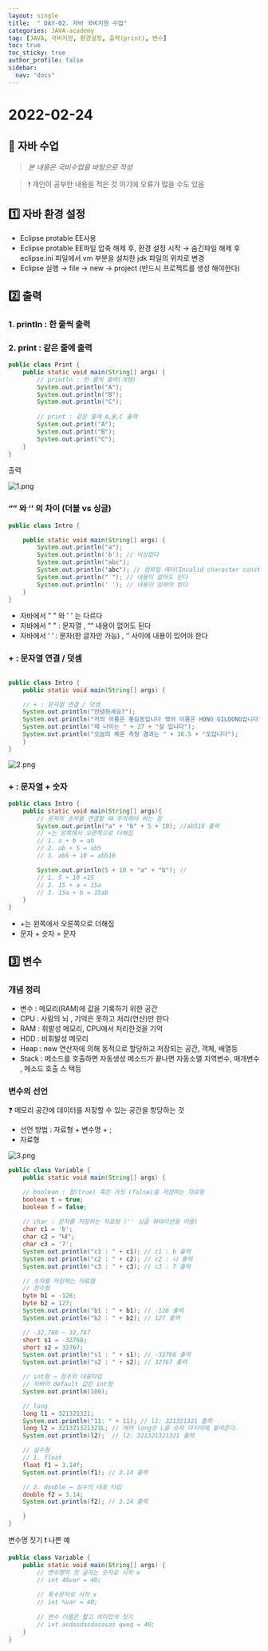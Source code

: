 ```yaml
---
layout: single
title:  " DAY-02. 자바 국비지원 수업"
categories: JAVA-academy
tag: [JAVA, 국비지원, 환경설정, 출력(print), 변수]
toc: true
toc_sticky: true
author_profile: false
sidebar:
  nav: "docs"
---
```

# 2022-02-24


## 📌 자바 수업 
<!--Quote-->
> *본 내용은 국비수업을 바탕으로 작성*

> ❗ 개인이 공부한 내용을 적은 것 이기에 오류가 많을 수도 있음 


## **1️⃣** 자바 환경 설정

- Eclipse protable EE사용
- Eclipse protable EE파일 압축 해제 후, 환경 설정 시작 → 숨긴파일 해제 후 eclipse.ini 파일에서 vm 부분을 설치한 jdk 파일의 위치로 변경
- Eclipse 실행 → file → new → project (반드시 프로젝트를 생성 해야한다)

## **2️⃣ 출력**

### 1. println : 한 줄씩 출력

### 2. print : 같은 줄에 출력

```java
public class Print {
	public static void main(String[] args) {
		// println : 한 줄씩 출력(개행)
		System.out.println("A");
		System.out.println("B");
		System.out.println("C");
		
		// print : 같은 줄에 A,B,C 출력 
		System.out.print("A");
		System.out.print("B");
		System.out.print("C");
	}
}
```

출력
    
![1.png](/assets/images/posts/2022-02-24/1.png)
    

### “” 와 ‘’ 의 차이 (더블 vs 싱글)

```java
public class Intro {

	public static void main(String[] args) {
		System.out.println("a"); 
		System.out.println('b'); // 이상없다 
		System.out.println("abc");
		System.out.println('abc'); // 컴파일 에러(Invalid character constant)
		System.out.println(" "); // 내용이 없어도 된다
		System.out.println(' '); // 내용이 있어야 한다
	}
}
```

- 자바에서 " " 와 ' ' 는 다르다
- 자바에서 " " : 문자열 , ““ 내용이 없어도 된다
- 자바에서 ‘ ‘ : 문자(한 글자만 가능) , ‘‘ 사이에 내용이 있어야 한다

### + : 문자열 연결 / 덧셈

```java

public class Intro {
	public static void main(String[] args) {

	// + : 문자열 연결 / 덧셈 
	System.out.println("안녕하세요?");
	System.out.println("저의 이름은 홍길동입니다 영어 이름은 HONG GILDONG입니다");
	System.out.println("제 나이는 " + 27 + "살 입니다");
	System.out.println("오늘의 체온 측정 결과는 " + 36.5 + "도입니다");
	}
}
```

![2.png](/assets/images/posts/2022-02-24/2.png)

### + : 문자열 + 숫자

```java
public class Intro {
	public static void main(String[] args){
		// 문자와 숫자를 연결할 떄 주의해야 하는 점 
		System.out.println("a" + "b" + 5 + 10); //ab510 출력
		// +는 왼쪽에서 오른쪽으로 더해짐 
		// 1. a + b = ab 
		// 2. ab + 5 = ab5
		// 3. ab5 + 10 = ab510

		System.out.println(5 + 10 + "a" + "b"); // 
		// 1. 5 + 10 =15
		// 2. 15 + a = 15a 
		// 3. 15a + b = 15ab
	}
}

```

- +는 왼쪽에서 오른쪽으로 더해짐
- 문자 + 숫자 = 문자

## 3️⃣ 변수

### 개념 정리

- 변수 : 메모리(RAM)에 값을 기록하기 위한 공간
- CPU :  사람의 뇌 , 기억은 못하고 처리(연산)만 한다
- RAM :  휘발성 메모리, CPU에서 처리한것을 기억
- HDD :  비휘발성 메모리
- Heap : new 연산자에 의해 동적으로 할당하고 저장되는 공간, 객체, 배열등
- Stack : 메소드를 호출하면 자동생성 메소드가 끝나면 자동소멸 지역변수, 매개변수 , 메소드 호출 스  택등

### 변수의 선언

❓ 메모리 공간에 데이터를 저장할 수 있는 공간을 항당하는 것 

- 선언 방법 : 자료형 + 변수명 + ;
- 자료형

![3.png](/assets/images/posts/2022-02-24/3.png)

``` java
public class Variable {
	public static void main(String[] args) {

 	// boolean : 참(true) 혹은 거짓 (false)을 저장하는 자료형
	boolean t = true;
	boolean f = false;
		
	// char : 문자를 저장하는 자료형 ('' 싱글 쿼테이션을 이용)
	char c1 = 'b';
	char c2 = '나';
	char c3 = '7';		
	System.out.println("c1 : " + c1); // c1 : b 출력
 	System.out.println("c2 : " + c2); // c2 : 나 출력 
	System.out.println("c3 : " + c3); // c3 : 7 출력

	// 숫자를 저장하는 자료형 
	// 정수형 
	byte b1 = -128;
	byte b2 = 127;
	System.out.println("b1 : " + b1); // -128 출력
	System.out.println("b2 : " + b2); // 127 출력

	// -32,768 ~ 32,767 
	short s1 = -32768;
	short s2 = 32767; 
	System.out.println("s1 : " + s1); // -32768 출력
	System.out.println("s2 : " + s2); // 32767 출력

	// int형 → 정수의 대표타입
	// 자바의 default 값은 int형 
	System.out.println(100);

	// long 
	long l1 = 321321321;
	System.out.println("11: " + 11); // l1: 321321321 출력
	long l2 = 321321321321L; // 에러 long은 L을 숫자 마지막에 붙여준다. 
	System.out.println(l2);  // l2: 321321321321 출력 

	// 실수형
	// 1. float
	float f1 = 3.14f;
	System.out.println(f1); // 3.14 출력

	// 2. double → 실수의 대표 타입
	double f2 = 3.14;
	System.out.println(f2); // 3.14 출력

	}
}

```


변수명 짓기 ❗ 나쁜 예
```java
public class Variable {
	public static void main(String[] args) {
		// 변수명의 첫 글자는 숫자로 시작 x
		// int 40var = 40;
		
		// 특수문자로 시작 x 
		// int %var = 40; 
		
		// 변수 이름은 짧고 의미있게 짓기 
		// int asdasdasdasasas qweq = 40;
	}
}
```

